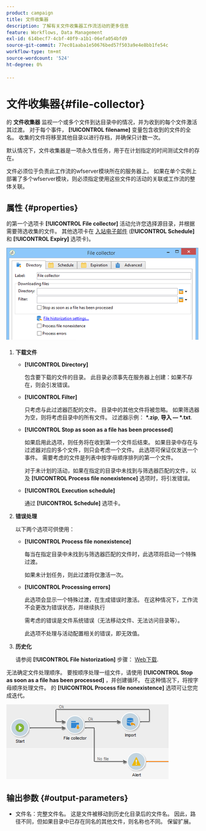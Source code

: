 ```yaml
---
product: campaign
title: 文件收集器
description: 了解有关文件收集器工作流活动的更多信息
feature: Workflows, Data Management
exl-id: 614becf7-4cbf-40f9-a1b1-06efa054bfd9
source-git-commit: 77ec01aaba1e50676bed57f503a9e4e8bb1fe54c
workflow-type: tm+mt
source-wordcount: '524'
ht-degree: 0%

---
```


# 文件收集器{#file-collector}



的 **文件收集器** 监视一个或多个文件到达目录中的情况，并为收到的每个文件激活其过渡。 对于每个事件， **[!UICONTROL filename]** 变量包含收到的文件的全名。 收集的文件将移至其他目录以进行存档，并确保只计数一次。

默认情况下，文件收集器是一项永久性任务，用于在计划指定的时间测试文件的存在。

文件必须位于负责此工作流的wfserver模块所在的服务器上。 如果在单个实例上部署了多个wfserver模块，则必须指定使用这些文件的活动的关联或工作流的整体关联。

## 属性 {#properties}

的第一个选项卡 **[!UICONTROL File collector]** 活动允许您选择源目录，并根据需要筛选收集的文件。 其他选项卡在 [入站电子邮件](inbound-emails.md) (**[!UICONTROL Schedule]** 和 **[!UICONTROL Expiry]** 选项卡)。

![](assets/file_collect_edit.png)

1. **下载文件**

   * **[!UICONTROL Directory]**

      包含要下载的文件的目录。 此目录必须事先在服务器上创建：如果不存在，则会引发错误。

   * **[!UICONTROL Filter]**

      只考虑与此过滤器匹配的文件。 目录中的其他文件将被忽略。 如果筛选器为空，则将考虑目录中的所有文件。 过滤器示例： **&#42;.zip**, **导入 — &#42;.txt**.

   * **[!UICONTROL Stop as soon as a file has been processed]**

      如果启用此选项，则任务将在收到第一个文件后结束。 如果目录中存在与过滤器对应的多个文件，则只会考虑一个文件。 此选项可保证仅发送一个事件。 需要考虑的文件是列表中按字母顺序排列的第一个文件。

      对于未计划的活动，如果在指定的目录中未找到与筛选器匹配的文件，以及 **[!UICONTROL Process file nonexistence]** 选项时，将引发错误。

   * **[!UICONTROL Execution schedule]**

      通过 **[!UICONTROL Schedule]** 选项卡。

1. **错误处理**

   以下两个选项可供使用：

   * **[!UICONTROL Process file nonexistence]**

      每当在指定目录中未找到与筛选器匹配的文件时，此选项将启动一个特殊过渡。

      如果未计划任务，则此过渡将仅激活一次。

   * **[!UICONTROL Processing errors]**

      此选项会显示一个特殊过渡，在生成错误时激活。 在这种情况下，工作流不会更改为错误状态，并继续执行

      需考虑的错误是文件系统错误（无法移动文件、无法访问目录等）。

      此选项不处理与活动配置相关的错误，即无效值。

1. **历史化**

   请参阅 **[!UICONTROL File historization]** 步骤： [Web下载](web-download.md).

无法确定文件处理顺序。 要按顺序处理一组文件，请使用 **[!UICONTROL Stop as soon as a file has been processed]** ，并创建循环。 在这种情况下，将按字母顺序处理文件。 的 **[!UICONTROL Process file nonexistence]** 选项可让您完成迭代。

![](assets/file_collect_loop.png)

## 输出参数 {#output-parameters}

* 文件名：完整文件名。 这是文件被移动到历史化目录后的文件名。 因此，路径不同，但如果目录中已存在同名的其他文件，则名称也不同。 保留扩展。

